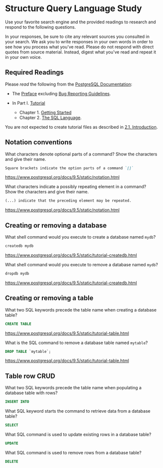 # Structure Query Language Study

Use your favorite search engine and the provided readings to research and
respond to the following questions.

In your responses, be sure to cite any relevant sources you consulted in your
search. We ask you to write responses in your own words in order to see how you
process what you've read. Please do not respond with direct quotes from source
material. Instead, digest what you've read and repeat it in your own voice.

## Required Readings

Please _read_ the following from the [PostgreSQL
Documentation](http://www.postgresql.org/docs/9.5/static/index.html):

-   The [Preface](http://www.postgresql.org/docs/9.5/static/preface.html)
excluding [Bug Reporting
Guidelines](http://www.postgresql.org/docs/9.5/static/bug-reporting.html).
-   In Part I. [Tutorial](http://www.postgresql.org/docs/9.5/static/tutorial.html)

    -   Chapter 1. [Getting Started](http://www.postgresql.org/docs/9.5/static/tutorial-start.html)
    -   Chapter 2. [The SQL Language](http://www.postgresql.org/docs/9.5/static/tutorial-sql.html).

You are not expected to create tutorial files as described in [2.1.
Introduction](http://www.postgresql.org/docs/9.5/static/tutorial-sql-intro.html).

## Notation conventions

What characters denote optional parts of a command?
Show the characters and give their name.

```md
Square brackets indicate the option parts of a command `[]`
```

https://www.postgresql.org/docs/9.5/static/notation.html

What characters indicate a possibly repeating element in a command?
Show the characters and give their name.

```md
(...) indicate that the preceding element may be repeated.
```

https://www.postgresql.org/docs/9.5/static/notation.html

## Creating or removing a database

What shell command would you execute to create a database named `mydb`?

```sh
createdb mydb
```

https://www.postgresql.org/docs/9.5/static/tutorial-createdb.html

What shell command would you execute to remove a database named `mydb`?

```sh
dropdb mydb
```

https://www.postgresql.org/docs/9.5/static/tutorial-createdb.html

## Creating or removing a table

What two SQL keywords precede the table name when creating a database table?

```sql
CREATE TABLE
```

https://www.postgresql.org/docs/9.5/static/tutorial-table.html

What is the SQL command to remove a database table named `mytable`?

```sql
DROP TABLE `mytable`;
```

https://www.postgresql.org/docs/9.5/static/tutorial-table.html

## Table row CRUD

What two SQL keywords precede the table name when populating
a database table with rows?

```sql
INSERT INTO
```

What SQL keyword starts the command to retrieve data from a database table?

```sql
SELECT
```

What SQL command is used to update existing rows in a database table?

```sql
UPDATE
```

What SQL command is used to remove rows from a database table?

```sql
DELETE
```
